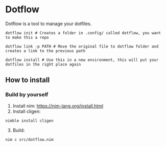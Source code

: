 # Dotflow 

Dotflow is a tool to manage your dotfiles.


```shell
dotflow init # Creates a folder in .config/ called dotflow, you want to make this a repo

dotflow link -p PATH # Move the original file to dotflow folder and creates a link to the previous path

dotflow install # Use this in a new environment, this will put your dotfiles in the right place again

```

## How to install

### Build by yourself
1. Install nim: 
https://nim-lang.org/install.html
2. Install cligen: 
```shell
nimble install cligen
```
3. Build:
```shell
nim c src/dotflow.nim
```
